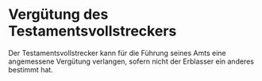 # Vergütung des Testamentsvollstreckers

Der Testamentsvollstrecker kann für die Führung seines Amts eine angemessene Vergütung verlangen, sofern nicht der Erblasser ein anderes bestimmt hat. 

